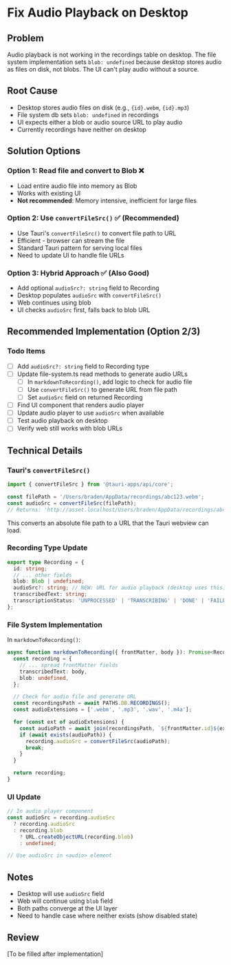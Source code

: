 # Fix Audio Playback on Desktop

## Problem
Audio playback is not working in the recordings table on desktop. The file system implementation sets `blob: undefined` because desktop stores audio as files on disk, not blobs. The UI can't play audio without a source.

## Root Cause
- Desktop stores audio files on disk (e.g., `{id}.webm`, `{id}.mp3`)
- File system db sets `blob: undefined` in recordings
- UI expects either a blob or audio source URL to play audio
- Currently recordings have neither on desktop

## Solution Options

### Option 1: Read file and convert to Blob ❌
- Load entire audio file into memory as Blob
- Works with existing UI
- **Not recommended**: Memory intensive, inefficient for large files

### Option 2: Use `convertFileSrc()` ✅ (Recommended)
- Use Tauri's `convertFileSrc()` to convert file path to URL
- Efficient - browser can stream the file
- Standard Tauri pattern for serving local files
- Need to update UI to handle file URLs

### Option 3: Hybrid Approach ✅ (Also Good)
- Add optional `audioSrc?: string` field to Recording
- Desktop populates `audioSrc` with `convertFileSrc()`
- Web continues using blob
- UI checks `audioSrc` first, falls back to blob URL

## Recommended Implementation (Option 2/3)

### Todo Items

- [ ] Add `audioSrc?: string` field to Recording type
- [ ] Update file-system.ts read methods to generate audio URLs
  - [ ] In `markdownToRecording()`, add logic to check for audio file
  - [ ] Use `convertFileSrc()` to generate URL from file path
  - [ ] Set `audioSrc` field on returned Recording
- [ ] Find UI component that renders audio player
- [ ] Update audio player to use `audioSrc` when available
- [ ] Test audio playback on desktop
- [ ] Verify web still works with blob URLs

## Technical Details

### Tauri's `convertFileSrc()`
```typescript
import { convertFileSrc } from '@tauri-apps/api/core';

const filePath = '/Users/braden/AppData/recordings/abc123.webm';
const audioSrc = convertFileSrc(filePath);
// Returns: 'http://asset.localhost/Users/braden/AppData/recordings/abc123.webm'
```

This converts an absolute file path to a URL that the Tauri webview can load.

### Recording Type Update
```typescript
export type Recording = {
  id: string;
  // ... other fields
  blob: Blob | undefined;
  audioSrc?: string; // NEW: URL for audio playback (desktop uses this)
  transcribedText: string;
  transcriptionStatus: 'UNPROCESSED' | 'TRANSCRIBING' | 'DONE' | 'FAILED';
};
```

### File System Implementation
In `markdownToRecording()`:
```typescript
async function markdownToRecording({ frontMatter, body }): Promise<Recording> {
  const recording = {
    // ... spread frontMatter fields
    transcribedText: body,
    blob: undefined,
  };

  // Check for audio file and generate URL
  const recordingsPath = await PATHS.DB.RECORDINGS();
  const audioExtensions = ['.webm', '.mp3', '.wav', '.m4a'];

  for (const ext of audioExtensions) {
    const audioPath = await join(recordingsPath, `${frontMatter.id}${ext}`);
    if (await exists(audioPath)) {
      recording.audioSrc = convertFileSrc(audioPath);
      break;
    }
  }

  return recording;
}
```

### UI Update
```typescript
// In audio player component
const audioSrc = recording.audioSrc
  ? recording.audioSrc
  : recording.blob
    ? URL.createObjectURL(recording.blob)
    : undefined;

// Use audioSrc in <audio> element
```

## Notes
- Desktop will use `audioSrc` field
- Web will continue using `blob` field
- Both paths converge at the UI layer
- Need to handle case where neither exists (show disabled state)

## Review
[To be filled after implementation]

